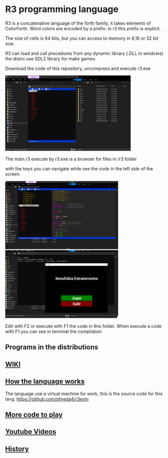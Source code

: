 # R3 programming language

R3 is a concatenative language of the forth family, it takes elements of ColorForth. 
Word colors are encoded by a prefix: in r3 this prefix is explicit.

The size of cells is 64 bits, but you can access to memory in 8,16 or 32 bit size.

R3 can load and call procedures from any dynamic library (.DLL in windows) the distro use SDL2 library for make games.

Download the code of this repository, uncompress and execute r3.exe

<img src="doc/web/r3-1.png" width="400">

The main.r3 execute by r3.exe is a browser for files in /r3 folder

with the keys you can navigate while see the code in the left side of the screen.

<img src="doc/web/r3-2.png" width="360"><img src="doc/web/r3-3.png" width="360">

Edit with F2 or execute with F1 the code in this folder. When execute a code with F1 you can see in terminal the compilation

## Programs in the distributions

## [WIKI](https://github.com/phreda4/r3/wiki/Welcome-to-the-r3-wiki!)

## [How the language works](doc/web/HOWORK.md)

The language use a virtual machine for work, this is the source code for this lang:
https://github.com/phreda4/r3evm

## [More code to play](https://github.com/phreda4/r3-games)

## [Youtube Videos](https://www.youtube.com/@pablohreda)

## [History](doc/web/HISTORY.md)

